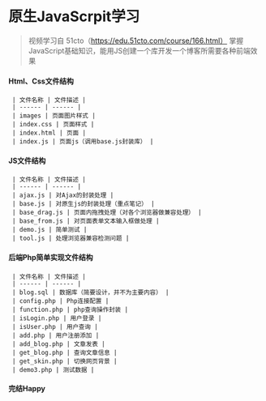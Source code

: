 # 原生JavaScrpit学习
> 视频学习自 51cto（https://edu.51cto.com/course/166.html）
  掌握JavaScript基础知识，能用JS创建一个库开发一个博客所需要各种前端效果
  
#### Html、Css文件结构

     | 文件名称 | 文件描述 |
     | ------ | ------ | 
     | images | 页面图片样式 |
     | index.css | 页面样式 |
     | index.html | 页面 |
     | index.js | 页面js（调用base.js封装库） |
        
#### JS文件结构

     | 文件名称 | 文件描述 |
     | ------ | ------ | 
     | ajax.js | 对Ajax的封装处理 |
     | base.js | 对原生js的封装处理（重点笔记） |
     | base_drag.js | 页面内拖拽处理（对各个浏览器做兼容处理） |
     | base_from.js | 对页面表单文本输入框做处理 |
     | demo.js | 简单测试 |
     | tool.js | 处理浏览器兼容检测问题 |
 
#### 后端Php简单实现文件结构

     | 文件名称 | 文件描述 |
     | ------ | ------ | 
     | blog.sql | 数据库（简要设计，并不为主要内容） |
     | config.php | Php连接配置 |
     | function.php | php查询操作封装 |
     | isLogin.php | 用户登录 |
     | isUser.php | 用户查询 |
     | add.php | 用户注册添加 |
     | add_blog.php | 文章发表 |
     | get_blog.php | 查询文章信息 |
     | get_skin.php | 切换网页背景 |
     | demo3.php | 测试数据 |

#### 完结Happy
